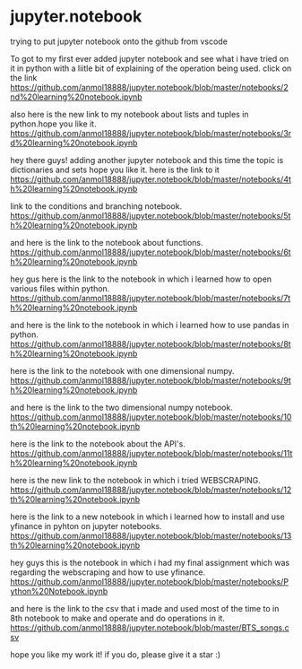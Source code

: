 ﻿# jupyter.notebook

trying to put jupyter notebook onto the github from vscode


To got to my first ever added jupyter notebook and see what i have tried on it in python with a liitle bit of explaining of the operation being used.
 click on the link https://github.com/anmol18888/jupyter.notebook/blob/master/notebooks/2nd%20learning%20notebook.ipynb

also here is the new link to my notebook about lists and tuples in python.hope you like it.
https://github.com/anmol18888/jupyter.notebook/blob/master/notebooks/3rd%20learning%20notebook.ipynb


hey there guys! adding another jupyter notebook and this time the topic is dictionaries and sets hope you like it.
here is the link to it https://github.com/anmol18888/jupyter.notebook/blob/master/notebooks/4th%20learning%20notebook.ipynb


link to the conditions and branching notebook.
https://github.com/anmol18888/jupyter.notebook/blob/master/notebooks/5th%20learning%20notebook.ipynb

and here is the link to the notebook about functions.
https://github.com/anmol18888/jupyter.notebook/blob/master/notebooks/6th%20learning%20notebook.ipynb


hey gus here is the link to the notebook in which i learned how to open various files within python.
https://github.com/anmol18888/jupyter.notebook/blob/master/notebooks/7th%20learning%20notebook.ipynb

and here is the link to the notebook in which i learned how to use pandas in python.
https://github.com/anmol18888/jupyter.notebook/blob/master/notebooks/8th%20learning%20notebook.ipynb

here is the link to the notebook with one dimensional numpy.
https://github.com/anmol18888/jupyter.notebook/blob/master/notebooks/9th%20learning%20notebook.ipynb


and here is the link to the two dimensional numpy notebook. 
https://github.com/anmol18888/jupyter.notebook/blob/master/notebooks/10th%20learning%20notebook.ipynb

here is the link to the notebook about the API's. 
https://github.com/anmol18888/jupyter.notebook/blob/master/notebooks/11th%20learning%20notebook.ipynb


here is the new link to the notebook in which i tried WEBSCRAPING.
https://github.com/anmol18888/jupyter.notebook/blob/master/notebooks/12th%20learning%20notebook.ipynb


here is the link to a new notebook in which i learned how to install and use yfinance in pyhton on jupyter notebooks.
https://github.com/anmol18888/jupyter.notebook/blob/master/notebooks/13th%20learning%20notebook.ipynb


hey guys this is the notebook in which i had my final assignment which was regarding the webscraping and how to use yfinance.
https://github.com/anmol18888/jupyter.notebook/blob/master/notebooks/Python%20Notebook.ipynb


and here is the link to the csv that i made and used most of the time to in 8th notebook to make and operate and do operations in it. https://github.com/anmol18888/jupyter.notebook/blob/master/BTS_songs.csv 


hope you like my work it! if you do, please give it a star :)